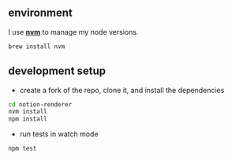 ## environment

I use **[nvm](https://github.com/nvm-sh/nvm)** to manage my node versions.

```bash
brew install nvm
```

## development setup

- create a fork of the repo, clone it, and install the dependencies

```bash
cd notion-renderer
nvm install
npm install
```

- run tests in watch mode

```bash
npm test
```
